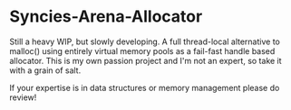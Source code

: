 # Syncies-Arena-Allocator

Still a heavy WIP, but slowly developing. A full thread-local alternative to malloc() using entirely virtual memory pools as a fail-fast handle based allocator. This is my own passion project and I'm not an expert, so take it with a grain of salt.

If your expertise is in data structures or memory management please do review!
